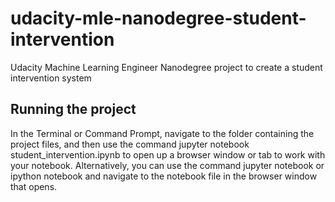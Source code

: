 # udacity-mle-nanodegree-student-intervention
Udacity Machine Learning Engineer Nanodegree project to create a student intervention system


## Running the project

In the Terminal or Command Prompt, navigate to the folder containing the project files, and then use the command jupyter notebook student_intervention.ipynb to open up a browser window or tab to work with your notebook. Alternatively, you can use the command jupyter notebook or ipython notebook and navigate to the notebook file in the browser window that opens. 
